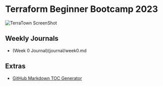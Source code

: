 # Terraform Beginner Bootcamp 2023 

![TerraTown ScreenShot](https://github.com/bezilule/terraform-beginner-bootcamp-2023/assets/88293035/62524cf0-1417-4cfd-92d0-95cbfc7de460)

## Weekly Journals
 - (Week 0 Journal)(journal/week0.md

## Extras
- [GitHub Markdown TOC Generator](https://ecotrust-canada.github.io/markdown-toc/)
  
